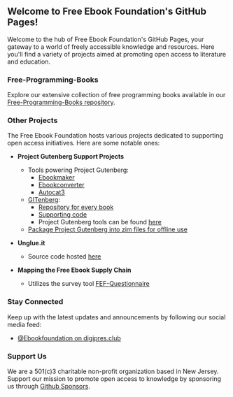 ## Welcome to Free Ebook Foundation's GitHub Pages!

Welcome to the hub of Free Ebook Foundation's GitHub Pages, your gateway to a world of freely accessible knowledge and resources. Here you'll find a variety of projects aimed at promoting open access to literature and education.

### Free-Programming-Books

Explore our extensive collection of free programming books available in our [Free-Programming-Books repository](free-programming-books/).

### Other Projects

The Free Ebook Foundation hosts various projects dedicated to supporting open access initiatives. Here are some notable ones:

- **Project Gutenberg Support Projects**
  - Tools powering Project Gutenberg:
    - [Ebookmaker](https://github.com/gutenbergtools/Ebookmaker)
    - [Ebookconverter](https://github.com/gutenbergtools/Ebookconverter)
    - [Autocat3](https://github.com/gutenbergtools/Autocat3)
  - [GITenberg](https://www.gitenberg.org):
    - [Repository for every book](https://github.com/GITenberg)
    - [Supporting code](https://github.com/gitenberg-dev)
    - Project Gutenberg tools can be found [here](https://github.com/gutenbergtools)
  - [Package Project Gutenberg into zim files for offline use](https://github.com/EbookFoundation/zimgutenberg)

- **Unglue.it**
  - Source code hosted [here](https://github.com/Gluejar/regluit)

- **Mapping the Free Ebook Supply Chain**
  - Utilizes the survey tool [FEF-Questionnaire](https://github.com/EbookFoundation/fef-questionnaire)

### Stay Connected

Keep up with the latest updates and announcements by following our social media feed:

- [@Ebookfoundation on digipres.club](https://digipres.club/@Ebookfoundation)

### Support Us

We are a 501(c)3 charitable non-profit organization based in New Jersey. Support our mission to promote open access to knowledge by sponsoring us through [Github Sponsors](https://github.com/sponsors/EbookFoundation).
